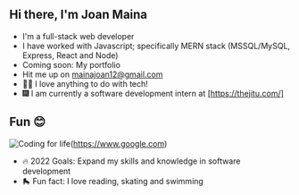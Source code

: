 ## Hi there, I'm Joan Maina

- I'm a full-stack web developer
- I have worked with Javascript; specifically MERN stack (MSSQL/MySQL, Express, React and Node)
- Coming soon: My portfolio
- Hit me up on mainajoan12@gmail.com
- 👩‍💻 I love anything to do with tech!
- 🎆 I am currently a software development intern at [https://thejitu.com/]

## Fun 😊

![Coding for life](https://images.unsplash.com/photo-1546900703-cf06143d1239?ixlib=rb-1.2.1&ixid=mnwxmja3fdb8mhxwag90by1wywdlfhx8fgvufdb8fhx8&auto=format&fit=crop&w=1450&q=80)(https://www.google.com)

- 🔥 2022 Goals: Expand my skills and knowledge in software development
- 🛼 Fun fact: I love reading, skating and swimming
